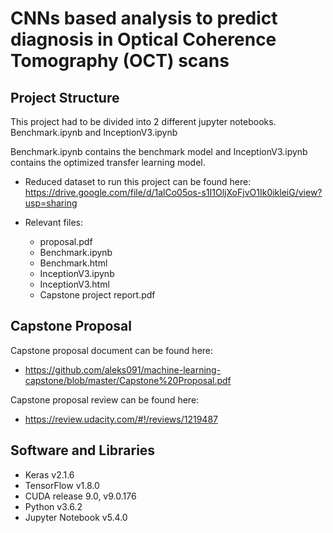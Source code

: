# CNNs based analysis to predict diagnosis in Optical Coherence Tomography (OCT) scans

## Project Structure

This project had to be divided into 2 different jupyter notebooks.
Benchmark.ipynb and InceptionV3.ipynb 

Benchmark.ipynb contains the benchmark model and InceptionV3.ipynb contains the optimized transfer learning model. 

- Reduced dataset to run this project can be found here: https://drive.google.com/file/d/1alCo05os-s1I1OljXoFjvO1Ik0ikleiG/view?usp=sharing

- Relevant files:
	- proposal.pdf
	- Benchmark.ipynb 
	- Benchmark.html
	- InceptionV3.ipynb
	- InceptionV3.html
	- Capstone project report.pdf

## Capstone Proposal

Capstone proposal document can be found here: 
- https://github.com/aleks091/machine-learning-capstone/blob/master/Capstone%20Proposal.pdf

Capstone proposal review can be found here:
- https://review.udacity.com/#!/reviews/1219487

## Software and Libraries
- Keras v2.1.6
- TensorFlow v1.8.0
- CUDA release 9.0, v9.0.176
- Python v3.6.2
- Jupyter Notebook v5.4.0

